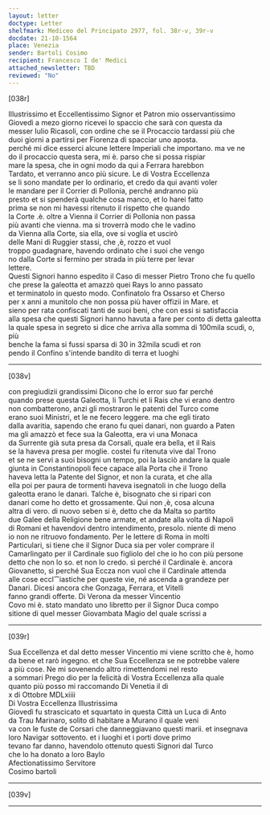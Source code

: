 ```yaml
---
layout: letter
doctype: Letter
shelfmark: Mediceo del Principato 2977, fol. 38r-v, 39r-v
docdate: 21-10-1564
place: Venezia
sender: Bartoli Cosimo
recipient: Francesco I de' Medici
attached_newsletter: TBD
reviewed: "No"
---
```


[038r]  
  
  
Illustrissimo et Eccellentissimo Signor et Patron mio osservantissimo  
Giovedì a mezo giorno ricevei lo spaccio che sarà con questa da  
messer Iulio Ricasoli, con ordine che se il Procaccio tardassi più che  
duoi giorni a partirsi per Fiorenza di spacciar uno aposta.  
perché mi dice esserci alcune lettere Imperiali che importano. ma ve ne  
do il procaccio questa sera, mi è. parso che si possa rispiar  
mare la spesa, che in ogni modo da qui a Ferrara harebbon  
Tardato, et verranno anco più sicure. Le di Vostra Eccellenza  
se li sono mandate per lo ordinario, et credo da qui avanti voler  
le mandare per il Corrier di Pollonia, perché andranno più  
presto et si spenderà qualche cosa manco, et lo harei fatto  
prima se non mi havessi ritenuto il rispetto che quando  
la Corte .è. oltre a Vienna il Corrier di Pollonia non passa  
più avanti che vienna. ma si troverrà modo che le vadino  
da Vienna alla Corte, sia ella, ove si voglia et uscirò  
delle Mani di Ruggier stassi, che ,è, rozzo et vuol  
troppo guadagnare, havendo ordinato che i suoi che vengo  
no dalla Corte si fermino per strada in più terre per levar  
lettere.  
Questi Signori hanno espedito il Caso di messer Pietro Trono che fu quello  
che prese la galeotta et amazzò quei Rays lo anno passato  
et terminatolo in questo modo. Confinatolo fra Ossarso et Cherso  
per x anni a munitolo che non possa più haver offizii in Mare. et  
sieno per rata confiscati tanti de suoi beni, che con essi si satisfaccia  
alla spesa che questi Signori hanno havuta a fare per conto di detta galeotta  
la quale spesa in segreto si dice che arriva alla somma di 100mila scudi, o, più  
benche la fama si fussi sparsa di 30 in 32mila scudi et ron  
pendo il Confino s'intende bandito di terra et luoghi  
  
---  

[038v]  
  
  
con pregiudizii grandissimi Dicono che lo error suo far perché  
quando prese questa Galeotta, li Turchi et li Rais che vi erano dentro  
non combatterono, anzi gli mostraron le patenti del Turco come  
erano suoi Ministri, et le ne fecero leggere. ma che egli tirato  
dalla avaritia, sapendo che erano fu quei danari, non guardo a Paten  
ma gli amazzò et fece sua la Galeotta, era vi una Monaca  
da Surrente già suta presa da Corsali, quale era bella, et il Rais  
se la haveva presa per moglie. costei fu ritenuta vive dal Trono  
et se ne servi a suoi bisogni un tempo, poi la lasciò andare la quale  
giunta in Constantinopoli fece capace alla Porta che il Trono  
haveva letta la Patente del Signor, et non la curata, et che alla  
ella poi per paura de tormenti haveva isegnatoli in che luogo della  
galeotta erano le danari. Talche è, bisognato che si ripari con  
danari come ho detto et grossamente. Qui non ,è, cosa alcuna  
altra di vero. di nuovo seben si è, detto che da Malta so partito  
due Galee della Religione bene armate, et andate alla volta di Napoli  
di Romani et havendovi dentro intendimento, presolo. niente di meno  
io non ne ritruovo fondamento. Per le lettere di Roma in molti  
Particulari, si tiene che il Signor Duca sia per voler comprare il  
Camarlingato per il Cardinale suo figliolo del che io ho con più persone  
detto che non lo so. et non lo credo. sì perché il Cardinale è. ancora  
Giovanetto, sì perché Sua Eccza non vuol che il Cardinale attenda  
alle cose eccl⁀iastiche per queste vie, né ascenda a grandeze per  
Danari. Dicesi ancora che Gonzaga, Ferrara, et Vitelli  
fanno grandi offerte. Di Verona da messer Vincentio  
Covo mi è. stato mandato uno libretto per il Signor Duca compo  
sitione di quel messer Giovambata Magio del quale scrissi a  
  
---  

[039r]  
  
  
Sua Eccellenza et dal detto messer Vincentio mi viene scritto che è, homo  
da bene et rarò ingegno. et che Sua Eccellenza se ne potrebbe valere  
a più cose. Ne mi sovenendo altro rimettendomi nel resto  
a sommari Prego dio per la felicità di Vostra Eccellenza alla quale  
quanto più posso mi raccomando Di Venetia il di  
x di Ottobre MDLxiiii  
Di Vostra Eccellenza Illustrissima  
Giovedì fu strascicato et squartato in questa Città un Luca di Anto  
da Trau Marinaro, solito di habitare a Murano il quale veni  
va con le fuste de Corsari che danneggiavano questi marii. et insegnava  
loro Navigar sottovento. et i luoghi et i porti dove primo  
tevano far danno, havendolo ottenuto questi Signori dal Turco  
che lo ha donato a loro Baylo  
Afectionatissimo Servitore  
Cosimo bartoli  
  
---  

[039v]  
  
  
  
---  

